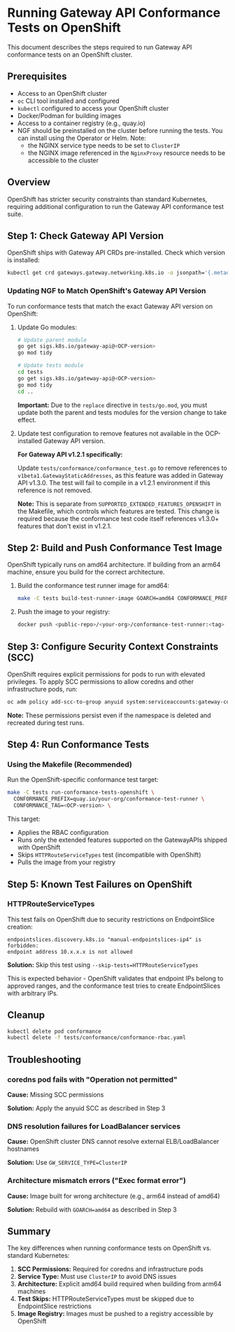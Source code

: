 # Running Gateway API Conformance Tests on OpenShift

This document describes the steps required to run Gateway API conformance tests on an OpenShift cluster.

## Prerequisites

- Access to an OpenShift cluster
- `oc` CLI tool installed and configured
- `kubectl` configured to access your OpenShift cluster
- Docker/Podman for building images
- Access to a container registry (e.g., quay.io)
- NGF should be preinstalled on the cluster before running the tests. You can install using the Operator or Helm. Note:
  - the NGINX service type needs to be set to `ClusterIP`
  - the NGINX image referenced in the `NginxProxy` resource needs to be accessible to the cluster

## Overview

OpenShift has stricter security constraints than standard Kubernetes, requiring additional configuration to run the Gateway API conformance test suite.

## Step 1: Check Gateway API Version

OpenShift ships with Gateway API CRDs pre-installed. Check which version is installed:

```bash
kubectl get crd gateways.gateway.networking.k8s.io -o jsonpath='{.metadata.annotations.gateway\.networking\.k8s\.io/bundle-version}'
```

### Updating NGF to Match OpenShift's Gateway API Version

To run conformance tests that match the exact Gateway API version on OpenShift:

1. Update Go modules:

   ```bash
   # Update parent module
   go get sigs.k8s.io/gateway-api@<OCP-version>
   go mod tidy

   # Update tests module
   cd tests
   go get sigs.k8s.io/gateway-api@<OCP-version>
   go mod tidy
   cd ..
   ```

   **Important:** Due to the `replace` directive in `tests/go.mod`, you must update both the parent and tests modules for the version change to take effect.

2. Update test configuration to remove features not available in the OCP-installed Gateway API version.

   **For Gateway API v1.2.1 specifically:**

   Update `tests/conformance/conformance_test.go` to remove references to `v1beta1.GatewayStaticAddresses`, as this feature was added in Gateway API v1.3.0. The test will fail to compile in a v1.2.1 environment if this reference is not removed.

   **Note:** This is separate from `SUPPORTED_EXTENDED_FEATURES_OPENSHIFT` in the Makefile, which controls which features are tested. This change is required because the conformance test code itself references v1.3.0+ features that don't exist in v1.2.1.

## Step 2: Build and Push Conformance Test Image

OpenShift typically runs on amd64 architecture. If building from an arm64 machine, ensure you build for the correct architecture.

1. Build the conformance test runner image for amd64:

   ```bash
   make -C tests build-test-runner-image GOARCH=amd64 CONFORMANCE_PREFIX=<public-repo>/<your-org>/conformance-test-runner CONFORMANCE_TAG=<tag>
   ```

2. Push the image to your registry:

   ```bash
   docker push <public-repo>/<your-org>/conformance-test-runner:<tag>
   ```

## Step 3: Configure Security Context Constraints (SCC)

OpenShift requires explicit permissions for pods to run with elevated privileges. To apply SCC permissions to allow coredns and other infrastructure pods, run:

   ```bash
   oc adm policy add-scc-to-group anyuid system:serviceaccounts:gateway-conformance-infra
   ```

   **Note:** These permissions persist even if the namespace is deleted and recreated during test runs.

## Step 4: Run Conformance Tests

### Using the Makefile (Recommended)

Run the OpenShift-specific conformance test target:

```bash
make -C tests run-conformance-tests-openshift \
  CONFORMANCE_PREFIX=quay.io/your-org/conformance-test-runner \
  CONFORMANCE_TAG=<OCP-version> \
```

This target:

- Applies the RBAC configuration
- Runs only the extended features supported on the GatewayAPIs shipped with OpenShift
- Skips `HTTPRouteServiceTypes` test (incompatible with OpenShift)
- Pulls the image from your registry

## Step 5: Known Test Failures on OpenShift

### HTTPRouteServiceTypes

This test fails on OpenShift due to security restrictions on EndpointSlice creation:

```text
endpointslices.discovery.k8s.io "manual-endpointslices-ip4" is forbidden:
endpoint address 10.x.x.x is not allowed
```

**Solution:** Skip this test using `--skip-tests=HTTPRouteServiceTypes`

This is expected behavior - OpenShift validates that endpoint IPs belong to approved ranges, and the conformance test tries to create EndpointSlices with arbitrary IPs.

## Cleanup

```bash
kubectl delete pod conformance
kubectl delete -f tests/conformance/conformance-rbac.yaml
```

## Troubleshooting

### coredns pod fails with "Operation not permitted"

**Cause:** Missing SCC permissions

**Solution:** Apply the anyuid SCC as described in Step 3

### DNS resolution failures for LoadBalancer services

**Cause:** OpenShift cluster DNS cannot resolve external ELB/LoadBalancer hostnames

**Solution:** Use `GW_SERVICE_TYPE=ClusterIP`

### Architecture mismatch errors ("Exec format error")

**Cause:** Image built for wrong architecture (e.g., arm64 instead of amd64)

**Solution:** Rebuild with `GOARCH=amd64` as described in Step 3

## Summary

The key differences when running conformance tests on OpenShift vs. standard Kubernetes:

1. **SCC Permissions:** Required for coredns and infrastructure pods
2. **Service Type:** Must use `ClusterIP` to avoid DNS issues
3. **Architecture:** Explicit amd64 build required when building from arm64 machines
4. **Test Skips:** HTTPRouteServiceTypes must be skipped due to EndpointSlice restrictions
5. **Image Registry:** Images must be pushed to a registry accessible by OpenShift
